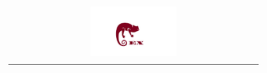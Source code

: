 
<a href=""><p align="center">
<img height=100 src="https://github.com/GarretTomlin/Extodan/blob/main/docs/logo.png"/>
<p align="center">
</p>

---